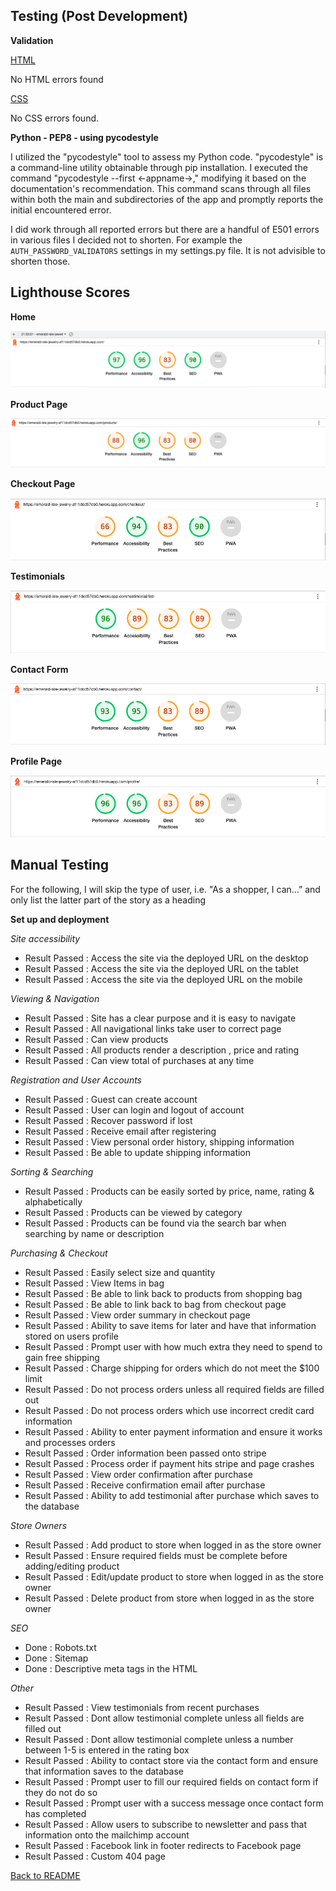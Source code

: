## Testing (Post Development)

**Validation**

[HTML](https://validator.w3.org/nu/?doc=https%3A%2F%2Femerald-isle-jewelry-af11dcd57db0.herokuapp.com)

No HTML errors found 


[CSS](https://jigsaw.w3.org/css-validator/validator?uri=https%3A%2F%2Femerald-isle-jewelry-af11dcd57db0.herokuapp.com&profile=css3svg&usermedium=all&warning=1&vextwarning=&lang=en)

No CSS errors found.

**Python - PEP8 - using pycodestyle**

I utilized the "pycodestyle" tool to assess my Python code. "pycodestyle" is a command-line utility obtainable through pip installation. I executed the command "pycodestyle --first <-appname->," modifying it based on the documentation's recommendation. This command scans through all files within both the main and subdirectories of the app and promptly reports the initial encountered error.

I did work through all reported errors but there are a handful of E501 errors in various files I decided not to shorten.
For example the `AUTH_PASSWORD_VALIDATORS` settings in my settings.py file. It is not advisible to shorten those. 

## Lighthouse Scores 

**Home**

![](/media/Lh_home.png)

**Product Page**

![](/media/Lh_products.png)

**Checkout Page**

![](/media/Lh_checkout.png)

**Testimonials**

![](/media/testimonials_lh.png)

**Contact Form**

![](/media/contact_lh.png)

**Profile Page**

![](/media/profile_lh.png)

## Manual Testing

For the following, I will skip the type of user, i.e. "As a shopper, I can…” and only list the latter part of the story as a heading

**Set up and deployment**

 *Site accessibility*

  * Result Passed : Access the site via the deployed URL on the desktop
  * Result Passed : Access the site via the deployed URL on the tablet
  * Result Passed : Access the site via the deployed URL on the mobile

 *Viewing & Navigation*

  * Result Passed : Site has a clear purpose and it is easy to navigate
  * Result Passed : All navigational links take user to correct page
  * Result Passed : Can view products
  * Result Passed : All products render a description , price and rating
  * Result Passed : Can view total of purchases at any time

 *Registration and User Accounts*

  * Result Passed : Guest can create account
  * Result Passed : User can login and logout of account
  * Result Passed : Recover password if lost
  * Result Passed : Receive email after registering
  * Result Passed : View personal order history, shipping information
  * Result Passed : Be able to update shipping information

 *Sorting & Searching*

  * Result Passed : Products can be easily sorted by price, name, rating & alphabetically
  * Result Passed : Products can be viewed by category
  * Result Passed : Products can be found via the search bar when searching by name or description

 *Purchasing & Checkout*

  * Result Passed : Easily select size and quantity
  * Result Passed : View Items in bag
  * Result Passed : Be able to link back to products from shopping bag
  * Result Passed : Be able to link back to bag from checkout page
  * Result Passed : View order summary in checkout page
  * Result Passed : Ability to save items for later and have that information stored on users profile
  * Result Passed : Prompt user with how much extra they need to spend to gain free shipping
  * Result Passed : Charge shipping for orders which do not meet the $100 limit
  * Result Passed : Do not process orders unless all required fields are filled out
  * Result Passed : Do not process orders which use incorrect credit card information
  * Result Passed : Ability to enter payment information and ensure it works and processes orders
  * Result Passed : Order information been passed onto stripe
  * Result Passed : Process order if payment hits stripe and page crashes
  * Result Passed : View order confirmation after purchase
  * Result Passed : Receive confirmation email after purchase
  * Result Passed : Ability to add testimonial after purchase which saves to the database

 *Store Owners*

  * Result Passed : Add product to store when logged in as the store owner
  * Result Passed : Ensure required fields must be complete before adding/editing product
  * Result Passed : Edit/update product to store when logged in as the store owner
  * Result Passed : Delete product from store when logged in as the store owner   

 *SEO*

  * Done : Robots.txt
  * Done : Sitemap
  * Done : Descriptive meta tags in the HTML

 *Other*

  * Result Passed : View testimonials from recent purchases
  * Result Passed : Dont allow testimonial complete unless all fields are filled out
  * Result Passed : Dont allow testimonial complete unless a number between 1-5 is entered in the rating box
  * Result Passed : Ability to contact store via the contact form and ensure that information saves to the database
  * Result Passed : Prompt user to fill our required fields on contact form if they do not do so
  * Result Passed : Prompt user with a success message once contact form has completed
  * Result Passed : Allow users to subscribe to newsletter and pass that information onto the mailchimp account
  * Result Passed : Facebook link in footer redirects to Facebook page
  * Result Passed : Custom 404 page

[Back to README](https://github.com/oconnorian3/emerald-isle-jewelry/blob/main/README.md)